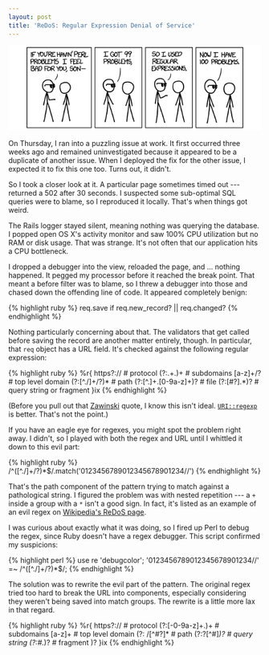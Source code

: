 ```yaml
---
layout: post
title: 'ReDoS: Regular Expression Denial of Service'
---
```


[![Regular expression problems][1]][2]

On Thursday, I ran into a puzzling issue at work. It first occurred
three weeks ago and remained uninvestigated because it appeared to
be a duplicate of another issue. When I deployed the fix for the
other issue, I expected it to fix this one too. Turns out, it
didn't.

So I took a closer look at it. A particular page sometimes timed
out --- returned a 502 after 30 seconds. I suspected some sub-optimal
SQL queries were to blame, so I reproduced it locally. That's when
things got weird.

The Rails logger stayed silent, meaning nothing was querying the
database. I popped open OS X's activity monitor and saw 100% CPU
utilization but no RAM or disk usage. That was strange. It's not
often that our application hits a CPU bottleneck.

I dropped a debugger into the view, reloaded the page, and ...
nothing happened. It pegged my processor before it reached the break
point. That meant a before filter was to blame, so I threw a debugger
into those and chased down the offending line of code. It appeared
completely benign:

{% highlight ruby %}
req.save if req.new_record? || req.changed?
{% endhighlight %}

Nothing particularly concerning about that. The validators that get
called before saving the record are another matter entirely, though.
In particular, that `req` object has a URL field. It's checked
against the following regular expression:

{% highlight ruby %}
%r{
  https?://             # protocol
  (?:.+\.)+             # subdomains
  [a-z]+/?              # top level domain
  (?:[^./]+/?)*         # path
  (?:[^.]+\.[0-9a-z]+)? # file
  (?:[#?].*)?           # query string or fragment
}ix
{% endhighlight %}

(Before you pull out that [Zawinski][3] quote, I know this isn't
ideal. [`URI::regexp`][4] is better. That's not the point.)

If you have an eagle eye for regexes, you might spot the problem
right away. I didn't, so I played with both the regex and URL until
I whittled it down to this evil part:

{% highlight ruby %}
/^([^.\/]+\/?)*$/.match('0123456789012345678901234//')
{% endhighlight %}

That's the path component of the pattern trying to match against a
pathological string. I figured the problem was with nested repetition
--- a `+` inside a group with a `*` isn't a good sign. In fact,
it's listed as an example of an evil regex on [Wikipedia's ReDoS
page][5].

I was curious about exactly what it was doing, so I fired up Perl
to debug the regex, since Ruby doesn't have a regex debugger. This
script confirmed my suspicions:

{% highlight perl %}
use re 'debugcolor';
'0123456789012345678901234//' =~ /^([^.\/]+\/?)*$/;
{% endhighlight %}

The solution was to rewrite the evil part of the pattern. The
original regex tried too hard to break the URL into components,
especially considering they weren't being saved into match groups.
The rewrite is a little more lax in that regard.

{% highlight ruby %}
%r{
  https?://          # protocol
  (?:[-0-9a-z]+\.)+  # subdomains
  [a-z]+             # top level domain
  (?:
    /[^#?]*          # path
    (?:\?[^#]*)?     # query string
    (?:#.*)?         # fragment
  )?
}ix
{% endhighlight %}

[1]: /static/images/2013-02-10-regular-expression-problems.png
[2]: http://xkcd.com/1171/
[3]: http://en.wikiquote.org/wiki/Jamie_Zawinski
[4]: http://www.ruby-doc.org/stdlib-1.9.3/libdoc/uri/rdoc/URI.html#method-c-regexp
[5]: http://en.wikipedia.org/wiki/ReDoS
